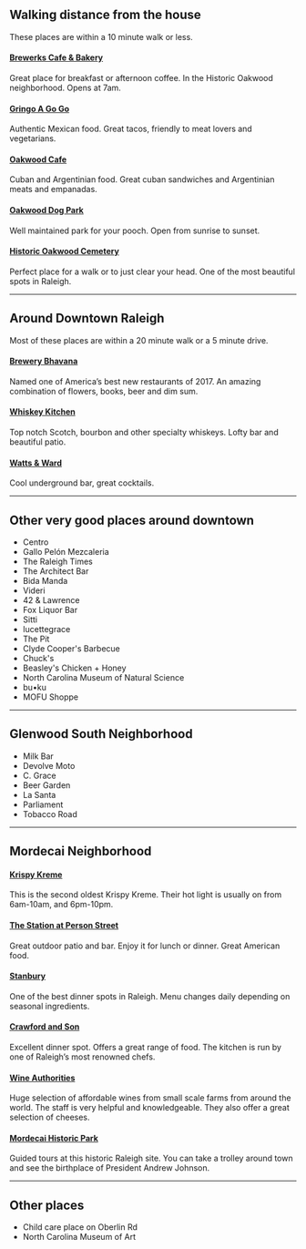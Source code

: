 
## Walking distance from the house
These places are within a 10 minute walk or less.

#### [Brewerks Cafe & Bakery](https://www.get-offline.com/inspiration/rise-shine-at-brewerks)
Great place for breakfast or afternoon coffee. In the Historic Oakwood neighborhood. Opens at 7am.

#### [Gringo A Go Go](http://gringoraleigh.com/)
Authentic Mexican food. Great tacos, friendly to meat lovers and vegetarians.

#### [Oakwood Cafe](https://www.get-offline.com/inspiration/spice-up-your-life-at-oakwood-cafe)
Cuban and Argentinian food. Great cuban sandwiches and Argentinian meats and empanadas.

#### [Oakwood Dog Park](https://www.get-offline.com/inspiration/treat-your-pooches-to-the-oakwood-dog-park)
Well maintained park for your pooch. Open from sunrise to sunset.

#### [Historic Oakwood Cemetery](https://www.get-offline.com/inspiration/stroll-through-historic-oakwood-cemetery)
Perfect place for a walk or to just clear your head. One of the most beautiful spots in Raleigh.

---
## Around Downtown Raleigh
Most of these places are within a 20 minute walk or a 5 minute drive.

#### [Brewery Bhavana](https://brewerybhavana.com/)
Named one of America’s best new restaurants of 2017. An amazing combination of flowers, books, beer and dim sum.

#### [Whiskey Kitchen](http://www.whiskey.kitchen/)

Top notch Scotch, bourbon and other specialty whiskeys. Lofty bar and beautiful patio.

#### [Watts & Ward](https://www.get-offline.com/inspiration/go-underground-for-craft-cocktails-at-watts-ward)
Cool underground bar, great cocktails.

---
## Other very good places around downtown
- Centro
- Gallo Pelón Mezcaleria
- The Raleigh Times
- The Architect Bar
- Bida Manda
- Videri
- 42 & Lawrence
- Fox Liquor Bar
- Sitti
- lucettegrace
- The Pit
- Clyde Cooper's Barbecue
- Chuck's
- Beasley's Chicken + Honey
- North Carolina Museum of Natural Science
- bu•ku
- MOFU Shoppe

---
## Glenwood South Neighborhood
- Milk Bar
- Devolve Moto
- C. Grace
- Beer Garden
- La Santa
- Parliament
- Tobacco Road

---
## Mordecai Neighborhood
#### [Krispy Kreme](http://krispykreme.com/location/raleigh)
This is the second oldest Krispy Kreme. Their hot light is usually on from 6am-10am, and 6pm-10pm.

#### [‍The Station at Person Street](http://stationraleigh.com/)
Great outdoor patio and bar. Enjoy it for lunch or dinner. Great American food.

#### [‍Stanbury](http://www.stanburyraleigh.com/)
One of the best dinner spots in Raleigh. Menu changes daily depending on seasonal ingredients.

#### [‍Crawford and Son](http://www.crawfordandsonrestaurant.com/)
Excellent dinner spot. Offers a great range of food. The kitchen is run by one of Raleigh’s most renowned chefs.

#### [‍Wine Authorities](https://www.get-offline.com/inspiration/have-a-glass-at-wine-authorities)
Huge selection of affordable wines from small scale farms from around the world. The staff is very helpful and knowledgeable. They also offer a great selection of cheeses.

#### [‍Mordecai Historic Park](https://www.get-offline.com/inspiration/discover-hidden-history-at-the-mordecai-house)
Guided tours at this historic Raleigh site. You can take a trolley around town and see the birthplace of President Andrew Johnson.

---
## Other places
- Child care place on Oberlin Rd
- North Carolina Museum of Art